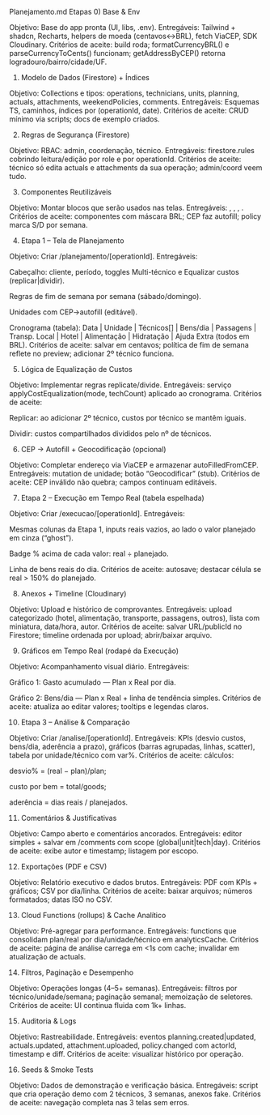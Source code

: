 Planejamento.md
Etapas 
0) Base & Env

Objetivo: Base do app pronta (UI, libs, .env).
Entregáveis: Tailwind + shadcn, Recharts, helpers de moeda (centavos↔BRL), fetch ViaCEP, SDK Cloudinary.
Critérios de aceite: build roda; formatCurrencyBRL() e parseCurrencyToCents() funcionam; getAddressByCEP() retorna logradouro/bairro/cidade/UF.

1) Modelo de Dados (Firestore) + Índices

Objetivo: Collections e tipos: operations, technicians, units, planning, actuals, attachments, weekendPolicies, comments.
Entregáveis: Esquemas TS, caminhos, índices por (operationId, date).
Critérios de aceite: CRUD mínimo via scripts; docs de exemplo criados.

2) Regras de Segurança (Firestore)

Objetivo: RBAC: admin, coordenação, técnico.
Entregáveis: firestore.rules cobrindo leitura/edição por role e por operationId.
Critérios de aceite: técnico só edita actuals e attachments da sua operação; admin/coord veem tudo.

3) Componentes Reutilizáveis

Objetivo: Montar blocos que serão usados nas telas.
Entregáveis: <MoneyInput />, <CEPField />, <WeekendPolicyBuilder />, <TechMultiSelect />.
Critérios de aceite: componentes com máscara BRL; CEP faz autofill; policy marca S/D por semana.

4) Etapa 1 – Tela de Planejamento

Objetivo: Criar /planejamento/[operationId].
Entregáveis:

Cabeçalho: cliente, período, toggles Multi-técnico e Equalizar custos (replicar|dividir).

Regras de fim de semana por semana (sábado/domingo).

Unidades com CEP→autofill (editável).

Cronograma (tabela): Data | Unidade | Técnicos[] | Bens/dia | Passagens | Transp. Local | Hotel | Alimentação | Hidratação | Ajuda Extra (todos em BRL).
Critérios de aceite: salvar em centavos; política de fim de semana reflete no preview; adicionar 2º técnico funciona.

5) Lógica de Equalização de Custos

Objetivo: Implementar regras replicate/divide.
Entregáveis: serviço applyCostEqualization(mode, techCount) aplicado ao cronograma.
Critérios de aceite:

Replicar: ao adicionar 2º técnico, custos por técnico se mantêm iguais.

Dividir: custos compartilhados divididos pelo nº de técnicos.

6) CEP → Autofill + Geocodificação (opcional)

Objetivo: Completar endereço via ViaCEP e armazenar autoFilledFromCEP.
Entregáveis: mutation de unidade; botão “Geocodificar” (stub).
Critérios de aceite: CEP inválido não quebra; campos continuam editáveis.

7) Etapa 2 – Execução em Tempo Real (tabela espelhada)

Objetivo: Criar /execucao/[operationId].
Entregáveis:

Mesmas colunas da Etapa 1, inputs reais vazios, ao lado o valor planejado em cinza (“ghost”).

Badge % acima de cada valor: real ÷ planejado.

Linha de bens reais do dia.
Critérios de aceite: autosave; destacar célula se real > 150% do planejado.

8) Anexos + Timeline (Cloudinary)

Objetivo: Upload e histórico de comprovantes.
Entregáveis: upload categorizado (hotel, alimentação, transporte, passagens, outros), lista com miniatura, data/hora, autor.
Critérios de aceite: salvar URL/publicId no Firestore; timeline ordenada por upload; abrir/baixar arquivo.

9) Gráficos em Tempo Real (rodapé da Execução)

Objetivo: Acompanhamento visual diário.
Entregáveis:

Gráfico 1: Gasto acumulado — Plan x Real por dia.

Gráfico 2: Bens/dia — Plan x Real + linha de tendência simples.
Critérios de aceite: atualiza ao editar valores; tooltips e legendas claros.

10) Etapa 3 – Análise & Comparação

Objetivo: Criar /analise/[operationId].
Entregáveis: KPIs (desvio custos, bens/dia, aderência a prazo), gráficos (barras agrupadas, linhas, scatter), tabela por unidade/técnico com var%.
Critérios de aceite: cálculos:

desvio% = (real − plan)/plan;

custo por bem = total/goods;

aderência = dias reais / planejados.

11) Comentários & Justificativas

Objetivo: Campo aberto e comentários ancorados.
Entregáveis: editor simples + salvar em /comments com scope (global|unit|tech|day).
Critérios de aceite: exibe autor e timestamp; listagem por escopo.

12) Exportações (PDF e CSV)

Objetivo: Relatório executivo e dados brutos.
Entregáveis: PDF com KPIs + gráficos; CSV por dia/linha.
Critérios de aceite: baixar arquivos; números formatados; datas ISO no CSV.

13) Cloud Functions (rollups) & Cache Analítico

Objetivo: Pré-agregar para performance.
Entregáveis: functions que consolidam plan/real por dia/unidade/técnico em analyticsCache.
Critérios de aceite: página de análise carrega em <1s com cache; invalidar em atualização de actuals.

14) Filtros, Paginação e Desempenho

Objetivo: Operações longas (4–5+ semanas).
Entregáveis: filtros por técnico/unidade/semana; paginação semanal; memoização de seletores.
Critérios de aceite: UI continua fluida com 1k+ linhas.

15) Auditoria & Logs

Objetivo: Rastreabilidade.
Entregáveis: eventos planning.created|updated, actuals.updated, attachment.uploaded, policy.changed com actorId, timestamp e diff.
Critérios de aceite: visualizar histórico por operação.

16) Seeds & Smoke Tests

Objetivo: Dados de demonstração e verificação básica.
Entregáveis: script que cria operação demo com 2 técnicos, 3 semanas, anexos fake.
Critérios de aceite: navegação completa nas 3 telas sem erros.